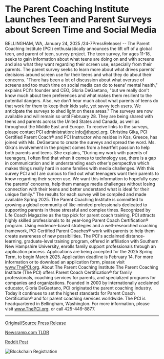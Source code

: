 # The Parent Coaching Institute Launches Teen and Parent Surveys about Screen Time and Social Media

BELLINGHAM, WA, January 24, 2025 /24-7PressRelease/ -- The Parent Coaching Institute (PCI) enthusiastically announces the lift off of a global teen, and parent of teen, survey project. The teen survey, for ages 11-18, seeks to gain information about what teens are doing on and with screens and also what they want regarding their screen use, especially from their parents. The parent survey seeks to learn more about what drives parents' decisions around screen use for their teens and what they do about their concerns.  "There has been a lot of discussion about what overuse of screens and too much time on social media can do to teens' mental health," explains PCI's founder and CEO, Gloria DeGaetano, "but we really don't know much about teen preferences and what makes them resilient to the potential dangers. Also, we don't hear much about what parents of teens do that work for them to keep their kids safe, yet savvy tech users. We anticipate the surveys to shed light on these areas."   The surveys are now available and will remain so until February 28. They are being shared with teens and parents across the United States and Canada, as well as throughout the Middle East and Europe. To receive links to the surveys, please contact PCI administration: info@thepci.org.  Christina Gika, PCI Certified Parent Coach® and PCI Instructor who resides in Kos, Greece, has joined with Ms. DeGaetano to create the surveys and spread the word. Ms. Gika's involvement in the project comes from a heartfelt passion to help both parents and teens. She explains, "During my work with parents of teenagers, I often find that when it comes to technology use, there is a gap in communication and in understanding each other's perspective which makes things really hard in some families with media challenges. With this survey PCI and I are curious to find out what teenagers want their parents to know regarding their screen use. We want this information to hopefully ease the parents' concerns, help them manage media challenges without losing connection with their teens and better understand what is ideal for their unique family."  The results for each survey will be compiled and made available Spring 2025.  The Parent Coaching Institute is committed to growing a global community of like-minded professionals dedicated to supporting parents in these stressful and complex times. Recognized by Life Coach Magazine as the top pick for parent coach training, PCI attracts highly skilled professionals to its year-long Parent Coach Certification® program.   Using evidence-based strategies and a well-researched coaching framework, PCI Certified Parent Coaches® work with parents to help them create awareness of new possibilities. The PCI's acclaimed distance-learning, graduate-level training program, offered in affiliation with Southern New Hampshire University, enrolls family support professionals through an application process. Applications are being accepted for the 2025 Spring Term, to begin March 2025. Application deadline is February 14. For more information or to download an application form, please visit www.ThePCI.org.  About The Parent Coaching Institute The Parent Coaching Institute (The PCI) offers Parent Coach Certification® for family professionals, coaching services for parents, and specialized programs for companies and organizations. Founded in 2000 by internationally acclaimed educator, Gloria DeGaetano, PCI originated the parent coaching industry. Today it continues to set the highest standards for Parent Coach Certification® and for parent coaching services worldwide. The PCI is headquartered in Bellingham, Washington. For more information, please visit www.ThePCI.org, or call 425-449-8877. 

---

[Original/Source Press Release](https://www.24-7pressrelease.com/press-release/518965/the-parent-coaching-institute-launches-teen-and-parent-surveys-about-screen-time-and-social-media)
                    

[Newsramp.com TLDR](https://newsramp.com/curated-news/pci-launches-global-teen-and-parent-survey-project-on-screen-use/7b0aec4ce4c6231b05556fba830c9b0c) 

 



[Reddit Post](https://www.reddit.com/r/newsramp/comments/1i8qr0k/pci_launches_global_teen_and_parent_survey/) 



![Blockchain Registration](https://cdn.newsramp.app/24-7PressRelease/qrcode/251/24/tallRZRM.webp)